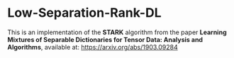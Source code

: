 # Low-Separation-Rank-DL

This is an implementation of the **STARK** algorithm from the paper **Learning Mixtures of Separable Dictionaries for Tensor Data: Analysis and Algorithms**, available at: https://arxiv.org/abs/1903.09284 
